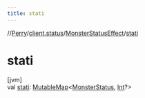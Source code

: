 ```yaml
---
title: stati
---
```

//[Perry](../../../index.html)/[client.status](../index.html)/[MonsterStatusEffect](index.html)/[stati](stati.html)



# stati



[jvm]\
val [stati](stati.html): [MutableMap](https://kotlinlang.org/api/latest/jvm/stdlib/kotlin.collections/-mutable-map/index.html)&lt;[MonsterStatus](../-monster-status/index.html), [Int](https://kotlinlang.org/api/latest/jvm/stdlib/kotlin/-int/index.html)?&gt;




